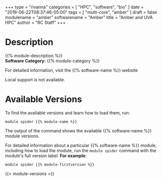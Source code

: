 +++
type = "rivanna"
categories = [
  "HPC",
  "software",
  "bio"
]
date = "2019-06-22T08:37:46-05:00"
tags = [
  "multi-core",
  "amber"
]
draft = false
modulename = "amber"
softwarename = "Amber"
title = "Amber and UVA HPC"
author = "RC Staff"
+++

# Description
{{% module-description %}}
<br>
**Software Category:** {{% module-category %}}

For detailed information, visit the {{% software-name %}} website

Local support is not available.

# Available Versions
To find the available versions and learn how to load them, run:
```
module spider {{% module-name %}}
```

The output of the command shows the available {{% software-name %}} module versions.

For detailed information about a particular {{% software-name %}} module, including how to load the module, run the `module spider` command with the module's full version label. __For example__:
```
module spider {{% module-firstversion %}}
```

{{< module-versions >}}
